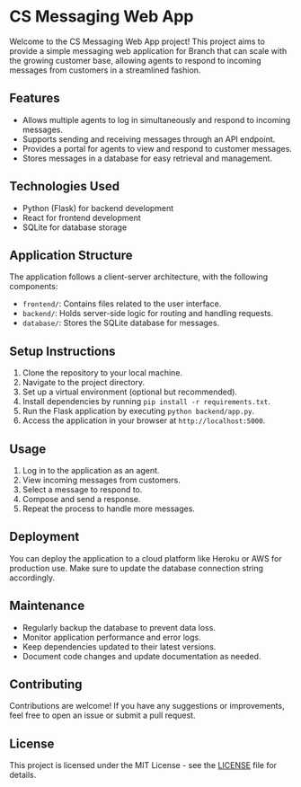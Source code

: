 # CS Messaging Web App

Welcome to the CS Messaging Web App project! This project aims to provide a simple messaging web application for Branch that can scale with the growing customer base, allowing agents to respond to incoming messages from customers in a streamlined fashion.

## Features

- Allows multiple agents to log in simultaneously and respond to incoming messages.
- Supports sending and receiving messages through an API endpoint.
- Provides a portal for agents to view and respond to customer messages.
- Stores messages in a database for easy retrieval and management.

## Technologies Used

- Python (Flask) for backend development
- React for frontend development
- SQLite for database storage

## Application Structure

The application follows a client-server architecture, with the following components:

- `frontend/`: Contains files related to the user interface.
- `backend/`: Holds server-side logic for routing and handling requests.
- `database/`: Stores the SQLite database for messages.

## Setup Instructions

1. Clone the repository to your local machine.
2. Navigate to the project directory.
3. Set up a virtual environment (optional but recommended).
4. Install dependencies by running `pip install -r requirements.txt`.
5. Run the Flask application by executing `python backend/app.py`.
6. Access the application in your browser at `http://localhost:5000`.

## Usage

1. Log in to the application as an agent.
2. View incoming messages from customers.
3. Select a message to respond to.
4. Compose and send a response.
5. Repeat the process to handle more messages.

## Deployment

You can deploy the application to a cloud platform like Heroku or AWS for production use. Make sure to update the database connection string accordingly.

## Maintenance

- Regularly backup the database to prevent data loss.
- Monitor application performance and error logs.
- Keep dependencies updated to their latest versions.
- Document code changes and update documentation as needed.

## Contributing

Contributions are welcome! If you have any suggestions or improvements, feel free to open an issue or submit a pull request.

## License

This project is licensed under the MIT License - see the [LICENSE](LICENSE) file for details.
